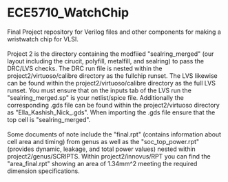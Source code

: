 # ECE5710_WatchChip
Final Project repository for Verilog files and other components for making a wristwatch chip for VLSI.
<br><br>
Project 2 is the directory containing the modfiied "sealring_merged" (our layout including the cirucit, polyfill, metalfill, and sealring) to pass the DRC/LVS checks. The DRC run file is nested within the project2/virtuoso/calibre directory as the fullchip runset. The LVS likewise can be found within the project2/virtuoso/calibre directory as the full LVS runset. You must ensure that on the inputs tab of the LVS run the "sealring_merged.sp" is your netlist/spice file. Additionally the corresponding .gds file can be found within the project2/virtuoso directory as "Ella_Kashish_Nick_.gds". When importing the .gds file ensure that the top cell is "sealring_merged".
<br><br>
Some documents of note include the "final.rpt" (contains information about cell area and timing) from genus as well as the "soc_top_power.rpt" (provides dynamic, leakage, and total power values) nested within project2/genus/SCRIPTS. Within project2/innovus/RPT you can find the "area_final.rpt" showing an area of 1.34mm^2 meeting the required dimension specifications.
